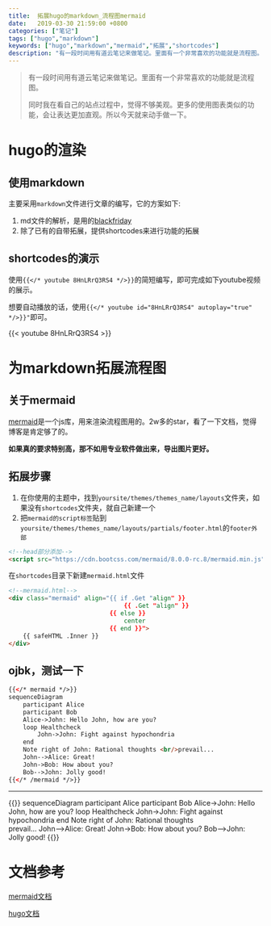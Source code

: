 ```yaml
---
title:  拓展hugo的markdown_流程图mermaid
date:   2019-03-30 21:59:00 +0800
categories: ["笔记"]
tags: ["hugo","markdown"]
keywords: ["hugo","markdown","mermaid","拓展","shortcodes"]
description: "有一段时间用有道云笔记来做笔记。里面有一个非常喜欢的功能就是流程图。让阅读文章的时候，体验更加的友好。同时我在看自己的站点过程中，觉得不够美观。更多的使用图表类似的功能，会让表达更加直观。所以今天就来动手做一下"
---
```



> 有一段时间用有道云笔记来做笔记。里面有一个非常喜欢的功能就是流程图。
>
> 同时我在看自己的站点过程中，觉得不够美观。更多的使用图表类似的功能，会让表达更加直观。所以今天就来动手做一下。


hugo的渲染
===

使用markdown
---
主要采用`markdown`文件进行文章的编写，它的方案如下:  

1. md文件的解析，是用的[blackfriday](https://github.com/russross/blackfriday)
2. 除了已有的自带拓展，提供shortcodes来进行功能的拓展

shortcodes的演示
---
使用`{{</* youtube 8HnLRrQ3RS4 */>}}`的简短编写，即可完成如下youtube视频的展示。

想要自动播放的话，使用`{{</* youtube id="8HnLRrQ3RS4" autoplay="true" */>}}"`即可。

{{< youtube 8HnLRrQ3RS4 >}}

为markdown拓展流程图
===
关于mermaid
---
[mermaid](https://github.com/knsv/mermaid)是一个js库，用来渲染流程图用的。2w多的star，看了一下文档，觉得博客是肯定够了的。

**如果真的要求特别高，那不如用专业软件做出来，导出图片更好。**

拓展步骤
---
1. 在你使用的主题中，找到`yoursite/themes/themes_name/layouts`文件夹，如果没有`shortcodes`文件夹，就自己新建一个
2. 把`mermaid的script标签`贴到`yoursite/themes/themes_name/layouts/partials/footer.html`的`footer外部`
```html
<!--head部分添加-->
<script src="https://cdn.bootcss.com/mermaid/8.0.0-rc.8/mermaid.min.js"></script>
```

在`shortcodes`目录下新建`mermaid.html`文件
```html
<!--mermaid.html-->
<div class="mermaid" align="{{ if .Get "align" }}
                                {{ .Get "align" }}
                            {{ else }} 
                                center
                            {{ end }}"> 
    {{ safeHTML .Inner }}
</div>
```

ojbk，测试一下
---
```html
{{</* mermaid */>}}
sequenceDiagram
    participant Alice
    participant Bob
    Alice->John: Hello John, how are you?
    loop Healthcheck
        John->John: Fight against hypochondria
    end
    Note right of John: Rational thoughts <br/>prevail...
    John-->Alice: Great!
    John->Bob: How about you?
    Bob-->John: Jolly good!
{{</* /mermaid */>}}
```

---

{{<mermaid>}}
sequenceDiagram
    participant Alice
    participant Bob
    Alice->John: Hello John, how are you?
    loop Healthcheck
        John->John: Fight against hypochondria
    end
    Note right of John: Rational thoughts <br/>prevail...
    John-->Alice: Great!
    John->Bob: How about you?
    Bob-->John: Jolly good!
{{</mermaid>}}

文档参考
===
[mermaid文档](https://mermaidjs.github.io/)

[hugo文档](https://gohugo.io/documentation/)